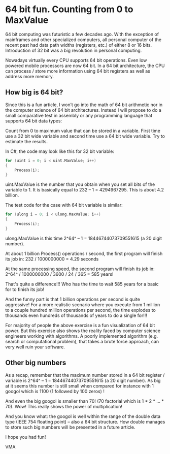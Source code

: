 64 bit fun. Counting from 0 to MaxValue
=======================================

64 bit computing was futuristic a few decades ago. With the exception of mainframes and other specialized computers, all personal computer of the recent past had data path widths (registers, etc.) of either 8 or 16 bits. Introduction of 32 bit was a big revolution in personal computing.

Nowadays virtually every CPU supports 64 bit operations. Even low powered mobile processors are now 64 bit. In a 64 bit architecture, the CPU can process / store more information using 64 bit registers as well as address more memory.

How big is 64 bit?
------------------

Since this is a fun article, I won’t go into the math of 64 bit arithmetic nor in the computer science of 64 bit architectures. Instead I will propose to do a small comparative test in assembly or any programming language that supports 64 bit data types:

Count from 0 to maximum value that can be stored in a variable. First time use a 32 bit wide variable and second time use a 64 bit wide variable. Try to estimate the results.

In C#, the code may look like this for 32 bit variable:

```C
for (uint i = 0; i < uint.MaxValue; i++)
{
    Process(i);
}
```

uint.MaxValue is the number that you obtain when you set all bits of the variable to 1. It is basically equal to 232 – 1 = 4294967295. This is about 4.2 billion.

The test code for the case with 64 bit variable is similar:

```C
for (ulong i = 0; i < ulong.MaxValue; i++)
{
    Process(i);
}
```

ulong.MaxValue is this time 2^64^ – 1 = 18446744073709551615 (a 20 digit number).

At about 1 billion Process() operations / second, the first program will finish its job in: 
232 / 1000000000 = 4.29 seconds

At the same processing speed, the second program will finish its job in:
2^64^ / 1000000000 / 3600 / 24 / 365 = 585 years! 

That's quite a difference!!! Who has the time to wait 585 years for a basic for to finish its job! 

And the funny part is that 1 billion operations per second is quite aggressive! For a more realistic scenario where you execute from 1 million to a couple hundred million operations per second, the time explodes to thousands even hundreds of thousands of years to do a single for!!!

For majority of people the above exercise is a fun visualization of 64 bit power. But this exercise also shows the reality faced by computer science engineers working with algorithms. A poorly implemented algorithm (e.g. search or computational problem), that takes a brute force approach, can very well ruin your software.

Other big numbers
-----------------

As a recap, remember that the maximum number stored in a 64 bit register / variable is 2^64^ – 1 = 18446744073709551615 (a 20 digit number). As big at it seems this number is still small when compared for instance with 1 googol which is 1100 (1 followed by 100 zeros) !

And even the big googol is smaller than 70! (70 factorial which is 1 * 2 * … * 70). Wow! This really shows the power of multiplication!

And you know what: the googol is well within the range of the double data type (IEEE 754 floating point) – also a 64 bit structure. How double manages to store such big numbers will be presented in a future article.

I hope you had fun!

VMA
